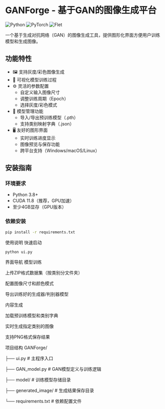 # GANForge - 基于GAN的图像生成平台

![Python](https://img.shields.io/badge/Python-3.10.15-blue)
![PyTorch](https://img.shields.io/badge/PyTorch-2.5.1+cu124-red)
![Flet](https://img.shields.io/badge/GUI-Flet-green)

一个基于生成对抗网络（GAN）的图像生成工具，提供图形化界面方便用户训练模型和生成图像。

## 功能特性

- 🖼️ 支持灰度/彩色图像生成
- 🧠 可视化模型训练过程
- ⚙️ 灵活的参数配置
  - 自定义输入图像尺寸
  - 调整训练周期（Epoch）
  - 选择灰度/彩色模式
- 📁 模型管理功能
  - 导入/导出预训练模型（.pth）
  - 支持类别映射字典（.json）
- 🖥️ 友好的图形界面
  - 实时训练进度显示
  - 图像预览与保存功能
  - 跨平台支持（Windows/macOS/Linux）

## 安装指南

### 环境要求
- Python 3.8+
- CUDA 11.8（推荐，GPU加速）
- 至少4GB显存（GPU版本）

### 依赖安装
```bash
pip install -r requirements.txt
```

使用说明
快速启动
```bash
python ui.py
```
界面导航
模型训练

上传ZIP格式数据集（按类别分文件夹）

配置图像尺寸和颜色模式

导出训练好的生成器/判别器模型

内容生成

加载预训练模型和类别字典

实时生成指定类别的图像

支持PNG格式保存结果


项目结构
GANForge/

├── ui.py                # 主程序入口

├── GAN_model.py         # GAN模型定义与训练逻辑

├── model/               # 训练模型存储目录

├── generated_image/     # 生成结果保存目录

└── requirements.txt     # 依赖配置文件
